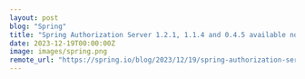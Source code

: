 ```yaml
---
layout: post
blog: "Spring"
title: "Spring Authorization Server 1.2.1, 1.1.4 and 0.4.5 available now"
date: 2023-12-19T00:00:00Z
image: images/spring.png
remote_url: "https://spring.io/blog/2023/12/19/spring-authorization-server-1-2-1-1-1-4-and-0-4-5-available-now"
---
```

